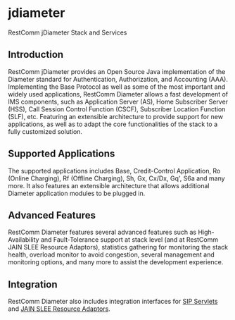 # jdiameter

RestComm jDiameter Stack and Services

## Introduction

RestComm jDiameter provides an Open Source Java implementation of the Diameter standard for Authentication,
Authorization, and Accounting (AAA). Implementing the Base Protocol as well as some of the most important and widely
used applications, RestComm Diameter allows a fast development of IMS components, such as Application Server (AS), Home
Subscriber Server (HSS), Call Session Control Function (CSCF), Subscriber Location Function (SLF), etc. Featuring an
extensible architecture to provide support for new applications, as well as to adapt the core functionalities of the
stack to a fully customized solution.

## Supported Applications

The supported applications includes Base, Credit-Control Application, Ro (Online Charging), Rf (Offline Charging), Sh,
Gx, Cx/Dx, Gq', S6a and many more. It also features an extensible architecture that allows additional Diameter
application modules to be plugged in.

## Advanced Features

RestComm Diameter features several advanced features such as High-Availability and Fault-Tolerance support at stack
level (and at RestComm JAIN SLEE Resource Adaptors), statistics gathering for monitoring the stack health, overload
monitor to avoid congestion, several management and monitoring options, and many more to assist the development
experience.

## Integration

RestComm Diameter also includes integration interfaces for [SIP Servlets](https://github.com/RestComm/sip-servlets)
and [JAIN SLEE Resource Adaptors](https://github.com/RestComm/jain-slee.diameter).
